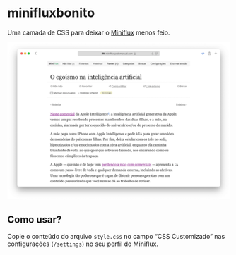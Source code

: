 # minifluxbonito

Uma camada de CSS para deixar o [Miniflux](https://github.com/miniflux/v2) menos feio.

![Print do Miniflux aberto em um artigo do Manual do Usuário no navegador Safari.](./minifluxbonito.png)

## Como usar?

Copie o conteúdo do arquivo `style.css` no campo “CSS Customizado” nas configurações (`/settings`) no seu perfil do Miniflux.
